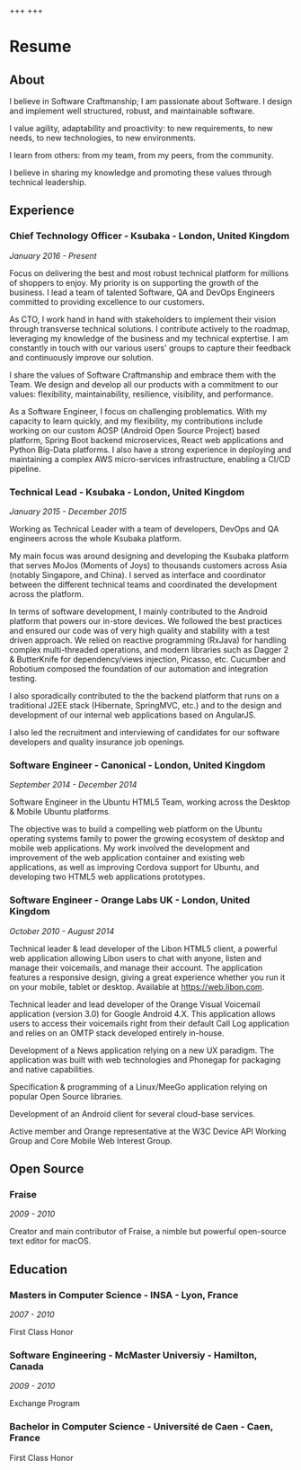 +++
+++

# Resume

## About

I believe in Software Craftmanship; I am passionate about Software. I design and implement well structured, robust, and maintainable software.

I value agility, adaptability and proactivity: to new requirements, to new needs, to new technologies, to new environments.

I learn from others: from my team, from my peers, from the community.

I believe in sharing my knowledge and promoting these values through technical leadership. 

## Experience

### Chief Technology Officer - Ksubaka - London, United Kingdom

*January 2016 - Present*

Focus on delivering the best and most robust technical platform for millions of shoppers to enjoy. My priority is on supporting the growth of the business. I lead a team of talented Software, QA and DevOps Engineers committed to providing excellence to our customers.

As CTO, I work hand in hand with stakeholders to implement their vision through transverse technical solutions. I contribute actively to the roadmap, leveraging my knowledge of the business and my technical exptertise. I am constantly in touch with our various users' groups to capture their feedback and continuously improve our solution.

I share the values of Software Craftmanship and embrace them with the Team. We design and develop all our products with a commitment to our values: flexibility, maintainability, resilience, visibility, and performance.

As a Software Engineer, I focus on challenging problematics. With my capacity to learn quickly, and my flexibility, my contributions include working on our custom AOSP (Android Open Source Project) based platform, Spring Boot backend microservices, React web applications and Python Big-Data platforms. I also have a strong experience in deploying and maintaining a complex AWS micro-services infrastructure, enabling a CI/CD pipeline.

### Technical Lead - Ksubaka - London, United Kingdom

*January 2015 - December 2015*

Working as Technical Leader with a team of developers, DevOps and QA engineers across the whole Ksubaka platform.

My main focus was around designing and developing the Ksubaka platform that serves MoJos (Moments of Joys) to thousands customers across Asia (notably Singapore, and China). I served as interface and coordinator between the different technical teams and coordinated the development across the platform.

In terms of software development, I mainly contributed to the Android platform that powers our in-store devices. We followed the best practices and ensured our code was of very high quality and stability with a test driven approach. We relied on reactive programming (RxJava) for handling complex multi-threaded operations, and modern libraries such as Dagger 2 & ButterKnife for dependency/views injection, Picasso, etc. Cucumber and Robotium composed the foundation of our automation and integration testing.

I also sporadically contributed to the the backend platform that runs on a traditional J2EE stack (Hibernate, SpringMVC, etc.) and to the design and development of our internal web applications based on AngularJS.

I also led the recruitment and interviewing of candidates for our software developers and quality insurance job openings.

### Software Engineer - Canonical - London, United Kingdom

*September 2014 - December 2014*

Software Engineer in the Ubuntu HTML5 Team, working across the Desktop & Mobile Ubuntu platforms. 

The objective was to build a compelling web platform on the Ubuntu operating systems family to power the growing ecosystem of desktop and mobile web applications. My work involved the development and improvement of the web application container and existing web applications, as well as improving Cordova support for Ubuntu, and developing two HTML5 web applications prototypes.

### Software Engineer - Orange Labs UK - London, United Kingdom

*October 2010 - August 2014*

Technical leader & lead developer of the Libon HTML5 client, a powerful web application allowing Libon users to chat with anyone, listen and manage their voicemails, and manage their account. The application features a responsive design, giving a great experience whether you run it on your mobile, tablet or desktop. Available at https://web.libon.com.

Technical leader and lead developer of the Orange Visual Voicemail application (version 3.0) for Google Android 4.X. This application allows users to access their voicemails right from their default Call Log application and relies on an OMTP stack developed entirely in-house.

Development of a News application relying on a new UX paradigm. The application was built with web technologies and Phonegap for packaging and native capabilities. 

Specification & programming of a Linux/MeeGo application relying on popular Open Source libraries.

Development of an Android client for several cloud-base services.

Active member and Orange representative at the W3C Device API Working Group and Core Mobile Web Interest Group.

## Open Source

### Fraise

*2009 - 2010*

Creator and main contributor of Fraise, a nimble but powerful open-source text editor for macOS.


## Education

### Masters in Computer Science - INSA - Lyon, France

*2007 - 2010*

First Class Honor

### Software Engineering -  McMaster Universiy - Hamilton, Canada

*2009 - 2010*

Exchange Program

### Bachelor in Computer Science - Université de Caen - Caen, France

First Class Honor